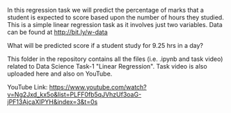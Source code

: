 In this regression task we will predict the percentage of marks that a student is expected to score based upon the number of hours they studied. This is a simple linear regression task as it
involves just two variables. 
Data can be found at http://bit.ly/w-data

What will be predicted score if a student study for 9.25 hrs in a day?

This folder in the repository contains all the files (i.e.  .ipynb and task video) related to Data Science Task-1 "Linear Regression". Task video is also uploaded here and also on YouTube.

YouTube Link: https://www.youtube.com/watch?v=Ng2Jxd_kx5o&list=PLFF0fb5qJVhzUf3oaG-jPF13AjcaXIPYH&index=3&t=0s
